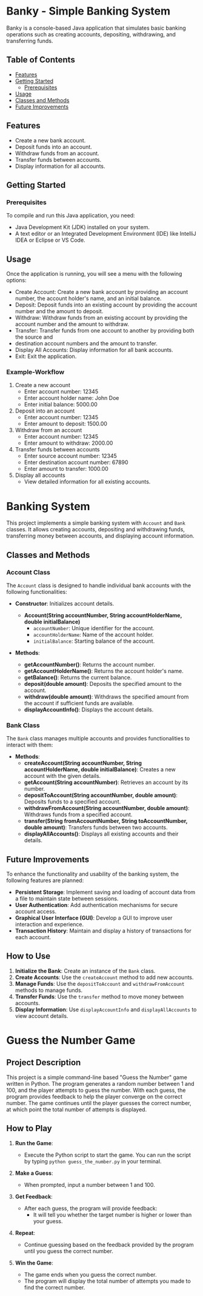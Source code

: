 # Banky - Simple Banking System

Banky is a console-based Java application that simulates basic banking operations such as creating accounts, depositing, withdrawing, and transferring funds.

## Table of Contents
- [Features](#features)
- [Getting Started](#getting-started)
  - [Prerequisites](#prerequisites)
- [Usage](#usage)
- [Classes and Methods](#classes-and-methods)
- [Future Improvements](#future-improvements)
  

## Features

- Create a new bank account.
- Deposit funds into an account.
- Withdraw funds from an account.
- Transfer funds between accounts.
- Display information for all accounts.

## Getting Started

### Prerequisites

To compile and run this Java application, you need:

- Java Development Kit (JDK) installed on your system.
- A text editor or an Integrated Development Environment (IDE) like IntelliJ IDEA or Eclipse or VS Code.


## Usage

Once the application is running, you will see a menu with the following options:

- Create Account: Create a new bank account by providing an account number, the account holder's name, and an initial balance.
- Deposit: Deposit funds into an existing account by providing the account number and the amount to deposit.
- Withdraw: Withdraw funds from an existing account by providing the account number and the amount to withdraw.
- Transfer: Transfer funds from one account to another by providing both the source and
- destination account numbers and the amount to transfer.
- Display All Accounts: Display information for all bank accounts.
- Exit: Exit the application.

### Example-Workflow
1. Create a new account
   - Enter account number: 12345
   - Enter account holder name: John Doe
   - Enter initial balance: 5000.00
2. Deposit into an account
    - Enter account number: 12345
    - Enter amount to deposit: 1500.00
3. Withdraw from an account
    - Enter account number: 12345
    - Enter amount to withdraw: 2000.00
4. Transfer funds between accounts
     - Enter source account number: 12345
     - Enter destination account number: 67890
     - Enter amount to transfer: 1000.00
5. Display all accounts
     - View detailed information for all existing accounts.

# Banking System

This project implements a simple banking system with `Account` and `Bank` classes. It allows creating accounts, depositing and withdrawing funds, transferring money between accounts, and displaying account information.

## Classes and Methods

### Account Class

The `Account` class is designed to handle individual bank accounts with the following functionalities:

- **Constructor**: Initializes account details.
  - **Account(String accountNumber, String accountHolderName, double initialBalance)**
    - `accountNumber`: Unique identifier for the account.
    - `accountHolderName`: Name of the account holder.
    - `initialBalance`: Starting balance of the account.

- **Methods**:
  - **getAccountNumber()**: Returns the account number.
  - **getAccountHolderName()**: Returns the account holder's name.
  - **getBalance()**: Returns the current balance.
  - **deposit(double amount)**: Deposits the specified amount to the account.
  - **withdraw(double amount)**: Withdraws the specified amount from the account if sufficient funds are available.
  - **displayAccountInfo()**: Displays the account details.

### Bank Class

The `Bank` class manages multiple accounts and provides functionalities to interact with them:

- **Methods**:
  - **createAccount(String accountNumber, String accountHolderName, double initialBalance)**: Creates a new account with the given details.
  - **getAccount(String accountNumber)**: Retrieves an account by its number.
  - **depositToAccount(String accountNumber, double amount)**: Deposits funds to a specified account.
  - **withdrawFromAccount(String accountNumber, double amount)**: Withdraws funds from a specified account.
  - **transfer(String fromAccountNumber, String toAccountNumber, double amount)**: Transfers funds between two accounts.
  - **displayAllAccounts()**: Displays all existing accounts and their details.

## Future Improvements

To enhance the functionality and usability of the banking system, the following features are planned:

- **Persistent Storage**: Implement saving and loading of account data from a file to maintain state between sessions.
- **User Authentication**: Add authentication mechanisms for secure account access.
- **Graphical User Interface (GUI)**: Develop a GUI to improve user interaction and experience.
- **Transaction History**: Maintain and display a history of transactions for each account.

## How to Use

1. **Initialize the Bank**: Create an instance of the `Bank` class.
2. **Create Accounts**: Use the `createAccount` method to add new accounts.
3. **Manage Funds**: Use the `depositToAccount` and `withdrawFromAccount` methods to manage funds.
4. **Transfer Funds**: Use the `transfer` method to move money between accounts.
5. **Display Information**: Use `displayAccountInfo` and `displayAllAccounts` to view account details.





# Guess the Number Game

## Project Description

This project is a simple command-line based "Guess the Number" game written in Python. The program generates a random number between 1 and 100, and the player attempts to guess the number. With each guess, the program provides feedback to help the player converge on the correct number. The game continues until the player guesses the correct number, at which point the total number of attempts is displayed.

## How to Play

1. **Run the Game**:
   - Execute the Python script to start the game. You can run the script by typing `python guess_the_number.py` in your terminal.

2. **Make a Guess**:
   - When prompted, input a number between 1 and 100.

3. **Get Feedback**:
   - After each guess, the program will provide feedback:
     - It will tell you whether the target number is higher or lower than your guess.

4. **Repeat**:
   - Continue guessing based on the feedback provided by the program until you guess the correct number.

5. **Win the Game**:
   - The game ends when you guess the correct number.
   - The program will display the total number of attempts you made to find the correct number.






   


  

